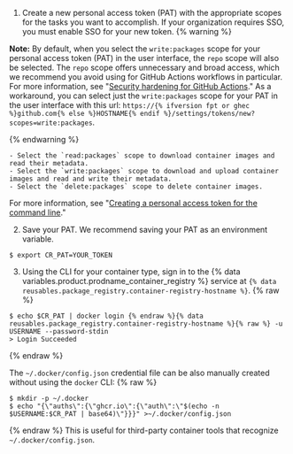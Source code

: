 1. Create a new personal access token (PAT) with the appropriate scopes for the tasks you want to accomplish. If your organization requires SSO, you must enable SSO for your new token.
  {% warning %}

  **Note:** By default, when you select the `write:packages` scope for your personal access token (PAT) in the user interface, the `repo` scope will also be selected. The `repo` scope offers unnecessary and broad access, which we recommend you avoid using for GitHub Actions workflows in particular. For more information, see "[Security hardening for GitHub Actions](/actions/getting-started-with-github-actions/security-hardening-for-github-actions#considering-cross-repository-access)." As a workaround, you can select just the `write:packages` scope for your PAT in the user interface with this url: `https://{% ifversion fpt or ghec %}github.com{% else %}HOSTNAME{% endif %}/settings/tokens/new?scopes=write:packages`. 

  {% endwarning %}

    - Select the `read:packages` scope to download container images and read their metadata.
    - Select the `write:packages` scope to download and upload container images and read and write their metadata.
    - Select the `delete:packages` scope to delete container images.

  For more information, see "[Creating a personal access token for the command line](/github/authenticating-to-github/creating-a-personal-access-token-for-the-command-line)."

2. Save your PAT. We recommend saving your PAT as an environment variable.
  ```shell
  $ export CR_PAT=YOUR_TOKEN
  ```
3. Using the CLI for your container type, sign in to the {% data variables.product.prodname_container_registry %} service at `{% data reusables.package_registry.container-registry-hostname %}`.
  {% raw %}
  ```shell
  $ echo $CR_PAT | docker login {% endraw %}{% data reusables.package_registry.container-registry-hostname %}{% raw %} -u USERNAME --password-stdin
  > Login Succeeded
  ```
  {% endraw %}

  The `~/.docker/config.json` credential file can be also manually created without using the `docker` CLI:
  {% raw %}
  ```shell
  $ mkdir -p ~/.docker
  $ echo "{\"auths\":{\"ghcr.io\":{\"auth\":\"$(echo -n $USERNAME:$CR_PAT | base64)\"}}}" >~/.docker/config.json
  ```
  {% endraw %}
  This is useful for third-party container tools that recognize `~/.docker/config.json`.

